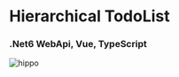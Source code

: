 # Hierarchical TodoList 
### .Net6 WebApi, Vue, TypeScript
![hippo](https://media.giphy.com/media/Xqpn4fG0ivoVXh5RDv/giphy.gif)
